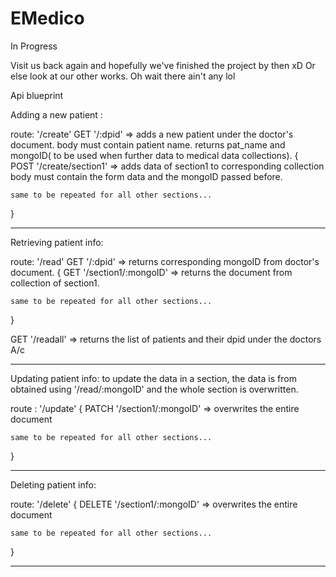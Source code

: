 # EMedico
In Progress

Visit us back again and hopefully we've finished the project by then xD
Or else look at our other works. Oh wait there ain't any lol

Api blueprint 

Adding a new patient :

route: '/create'
GET '/:dpid' => adds a new patient under the doctor's document.
body must contain patient name.
returns pat_name and mongoID( to be used when further data to medical data collections).
{    
    POST '/create/section1' => adds data of section1 to corresponding collection 
                                body must contain the form data and the mongoID passed before.

    same to be repeated for all other sections...
}

----------------------------------
Retrieving patient info: 

route: '/read'
GET '/:dpid' => returns corresponding mongoID from doctor's document. 
{
    GET '/section1/:mongoID' => returns the document from collection of section1.

    same to be repeated for all other sections...
}

GET '/readall' => returns the list of patients and their dpid under the doctors A/c

----------------------------------
Updating patient info: 
to update the data in a section, the data is from obtained using '/read/:mongoID'
and the whole section is overwritten.

route : '/update'
{
    PATCH '/section1/:mongoID' => overwrites the entire document

    same to be repeated for all other sections...
}

----------------------------------
Deleting patient info:

route: '/delete'
{
    DELETE '/section1/:mongoID' => overwrites the entire document

    same to be repeated for all other sections...
}

----------------------------------
